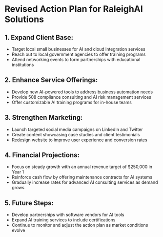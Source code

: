 
# Revised Action Plan for RaleighAI Solutions

## 1. Expand Client Base:
- Target local small businesses for AI and cloud integration services
- Reach out to local government agencies to offer training programs
- Attend networking events to form partnerships with educational institutions

## 2. Enhance Service Offerings:
- Develop new AI-powered tools to address business automation needs
- Provide 508 compliance consulting and AI risk management services
- Offer customizable AI training programs for in-house teams

## 3. Strengthen Marketing:
- Launch targeted social media campaigns on LinkedIn and Twitter
- Create content showcasing case studies and client testimonials
- Redesign website to improve user experience and conversion rates

## 4. Financial Projections:
- Focus on steady growth with an annual revenue target of $250,000 in Year 1
- Reinforce cash flow by offering maintenance contracts for AI systems
- Gradually increase rates for advanced AI consulting services as demand grows

## 5. Future Steps:
- Develop partnerships with software vendors for AI tools
- Expand AI training services to include certifications
- Continue to monitor and adjust the action plan as market conditions evolve
